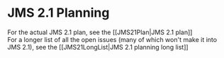 <h1>JMS 2.1 Planning</h1>

For the actual JMS 2.1 plan, see the [[JMS21Plan|JMS 2.1 plan]]<br/>
For a longer list of all the open issues (many of which won't make it into JMS 2.1), see the [[JMS21LongList|JMS 2.1 planning long list]]
